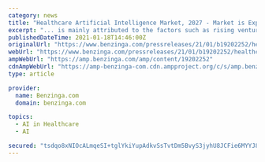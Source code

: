 ```yaml
---
category: news
title: "Healthcare Artificial Intelligence Market, 2027 - Market is Expected to Grow at a CAGR of 41.4% - ResearchAndMarkets.com"
excerpt: "... is mainly attributed to the factors such as rising venture capital investment for artificial intelligence in healthcare sector, growing demand for personalized therapy, positive impact due to COVID-19, rising demand to reduce healthcare costs, and ..."
publishedDateTime: 2021-01-18T14:46:00Z
originalUrl: "https://www.benzinga.com/pressreleases/21/01/b19202252/healthcare-artificial-intelligence-market-2027-market-is-expected-to-grow-at-a-cagr-of-41-4-resear"
webUrl: "https://www.benzinga.com/pressreleases/21/01/b19202252/healthcare-artificial-intelligence-market-2027-market-is-expected-to-grow-at-a-cagr-of-41-4-resear"
ampWebUrl: "https://amp.benzinga.com/amp/content/19202252"
cdnAmpWebUrl: "https://amp-benzinga-com.cdn.ampproject.org/c/s/amp.benzinga.com/amp/content/19202252"
type: article

provider:
  name: Benzinga.com
  domain: benzinga.com

topics:
  - AI in Healthcare
  - AI

secured: "tsdqo8xNIOcALmqeSI+tglYkiYupAdkvSsTvtDm5BvyS3jyhU8JCFie6MYYJ8V3RoAQ6890YIoNOE+IjasLeJfR71pOt9Io+00KHffOLLGVT4TPGG9VOMVQobSuX9DjJpDSLoQyKpQXSrRqVXWnqx1rY5NMp+QZ8jziW+mteRaDoqIR+qtadCw3EHblo9OwPFcI/0UChdKXPfJNnCg1Et+jjS6sMjNWqgUjl2mFXvwAZhkvOVhFrPqZJj+BmsI60jH6xsgyxdVq5J7+Bhh9APGExhnb2IsvwfEChSM6yp7Y3BEZds745iIa4OKjw3nPMzBOPeUMMBP9CDLPJZ1Dua0z7Nd1GRNI3eDg0s2zuzTE=;AKJJxMaP+3g1/fRvvqeXGw=="
---
```


